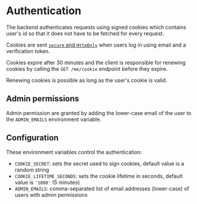# Authentication

The backend authenticates requests using signed cookies which contains user's id
so that it does not have to be fetched for every request.

Cookies are sent
[`secure` and `HttpOnly`](https://developer.mozilla.org/en-US/docs/Web/HTTP/Cookies#restrict_access_to_cookies)
when users log in using email and a verification token.

Cookies expire after 30 minutes and the client is responsible for renewing
cookies by calling the `GET /me/cookie` endpoint before they expire.

Renewing cookies is possible as long as the user's cookie is valid.

## Admin permissions

Admin permission are granted by adding the lower-case email of the user to the
`ADMIN_EMAILS` environment variable.

## Configuration

These environment variables control the authentication:

- `COOKIE_SECRET`: sets the secret used to sign cookies, default value is a
  random string
- `COOKIE_LIFETIME_SECONDS`: sets the cookie lifetime in seconds, default value
  is `'1800'` (5 minutes)
- `ADMIN_EMAILS`: comma-separated list of email addresses (lower-case) of users
  with admin permissions
